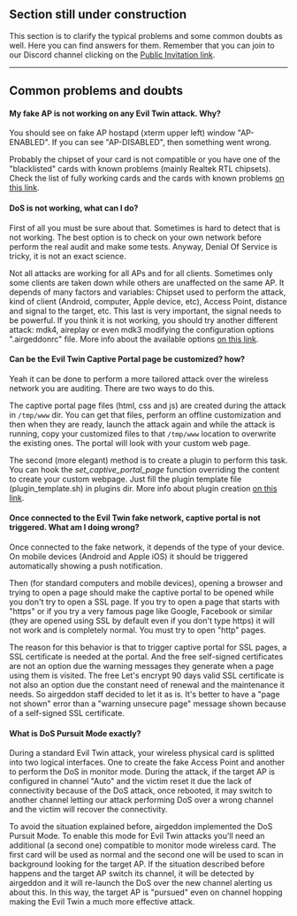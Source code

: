## Section still under construction

This section is to clarify the typical problems and some common doubts as well. Here you can find answers for them. Remember that you can join to our Discord channel clicking on the [Public Invitation link](https://discord.gg/sQ9dgt9).

____

## Common problems and doubts

#### My fake AP is not working on any Evil Twin attack. Why?

You should see on fake AP hostapd (xterm upper left) window "AP-ENABLED". If you can see "AP-DISABLED", then something went wrong.

Probably the chipset of your card is not compatible or you have one of the "blacklisted" cards with known problems (mainly Realtek RTL chipsets). Check the list of fully working cards and the cards with known problems [on this link](https://github.com/v1s1t0r1sh3r3/airgeddon/wiki/Cards%20and%20Chipsets).

#### DoS is not working, what can I do?

First of all you must be sure about that. Sometimes is hard to detect that is not working. The best option is to check on your own network before perform the real audit and make some tests. Anyway, Denial Of Service is tricky, it is not an exact science.

Not all attacks are working for all APs and for all clients. Sometimes only some clients are taken down while others are unaffected on the same AP. It depends of many factors and variables: Chipset used to perform the attack, kind of client (Android, computer, Apple device, etc), Access Point, distance and signal to the target, etc. This last is very important, the signal needs to be powerful. If you think it is not working, you should try another different attack: mdk4, aireplay or even mdk3 modifying the configuration options ".airgeddonrc" file. More info about the available options [on this link](https://github.com/v1s1t0r1sh3r3/airgeddon/wiki/Options).

#### Can be the Evil Twin Captive Portal page be customized? how?

Yeah it can be done to perform a more tailored attack over the wireless network you are auditing. There are two ways to do this.

The captive portal page files (html, css and js) are created during the attack in `/tmp/www` dir. You can get that files, perform an offline customization and then when they are ready, launch the attack again and while the attack is running, copy your customized files to that `/tmp/www` location to overwrite the existing ones. The portal will look with your custom web page.

The second (more elegant) method is to create a plugin to perform this task. You can hook the _set_captive_portal_page_ function overriding the content to create your custom webpage. Just fill the plugin template file (plugin_template.sh) in plugins dir. More info about plugin creation [on this link](https://github.com/v1s1t0r1sh3r3/airgeddon/wiki/Plugins%20System).

#### Once connected to the Evil Twin fake network, captive portal is not triggered. What am I doing wrong?

Once connected to the fake network, it depends of the type of your device. On mobile devices (Android and Apple iOS) it should be triggered automatically showing a push notification.

Then (for standard computers and mobile devices), opening a browser and trying to open a page should make the captive portal to be opened while you don't try to open a SSL page. If you try to open a page that starts with "https" or if you try a very famous page like Google, Facebook or similar (they are opened using SSL by default even if you don't type https) it will not work and is completely normal. You must try to open "http" pages.

The reason for this behavior is that to trigger captive portal for SSL pages, a SSL certificate is needed at the portal. And the free self-signed certificates are not an option due the warning messages they generate when a page using them is visited. The free Let's encrypt 90 days valid SSL certificate is not also an option due the constant need of renewal and the maintenance it needs. So airgeddon staff decided to let it as is. It's better to have a "page not shown" error than a "warning unsecure page" message shown because of a self-signed SSL certificate.

#### What is DoS Pursuit Mode exactly?

During a standard Evil Twin attack, your wireless physical card is splitted into two logical interfaces. One to create the fake Access Point and another to perform the DoS in monitor mode. During the attack, if the target AP is configured in channel "Auto" and the victim reset it due the lack of connectivity because of the DoS attack, once rebooted, it may switch to another channel letting our attack performing DoS over a wrong channel and the victim will recover the connectivity.

To avoid the situation explained before, airgeddon implemented the DoS Pursuit Mode. To enable this mode for Evil Twin attacks you'll need an additional (a second one) compatible to monitor mode wireless card. The first card will be used as normal and the second one will be used to scan in background looking for the target AP. If the situation described before happens and the target AP switch its channel, it will be detected by airgeddon and it will re-launch the DoS over the new channel alerting us about this. In this way, the target AP is "pursued" even on channel hopping making the Evil Twin a much more effective attack.